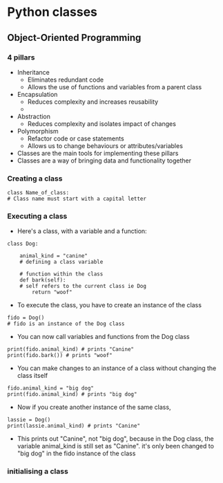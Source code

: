 # Python classes
## Object-Oriented Programming
### 4 pillars
- Inheritance 
    - Eliminates redundant code
    - Allows the use of functions and variables from a parent class
- Encapsulation 
    - Reduces complexity and increases reusability
    - 
- Abstraction 
    - Reduces complexity and isolates impact of changes
- Polymorphism 
    - Refactor code or case statements
    - Allows us to change behaviours or attributes/variables
- Classes are the main tools for implementing these pillars
- Classes are a way of bringing data and functionality together
### Creating a class
````
class Name_of_class:
# Class name must start with a capital letter
````
### Executing a class
- Here's a class, with a variable and a function:
````
class Dog:

    animal_kind = "canine"
    # defining a class variable

    # function within the class
    def bark(self):
    # self refers to the current class ie Dog
        return "woof"
````
- To execute the class, you have to create an instance of the class
```
fido = Dog()
# fido is an instance of the Dog class
```
- You can now call variables and functions from the Dog class
```
print(fido.animal_kind) # prints "Canine"
print(fido.bark()) # prints "woof"
```
- You can make changes to an instance of a class without changing the class itself
```
fido.animal_kind = "big dog"
print(fido.animal_kind) # prints "big dog"
```
- Now if you create another instance of the same class,
```
lassie = Dog()
print(lassie.animal_kind) # prints "Canine"
```
- This prints out "Canine", not "big dog", because in the Dog class, the variable animal_kind is still set as "Canine". it's only been changed to "big dog" in the fido instance of the class

### initialising a class
